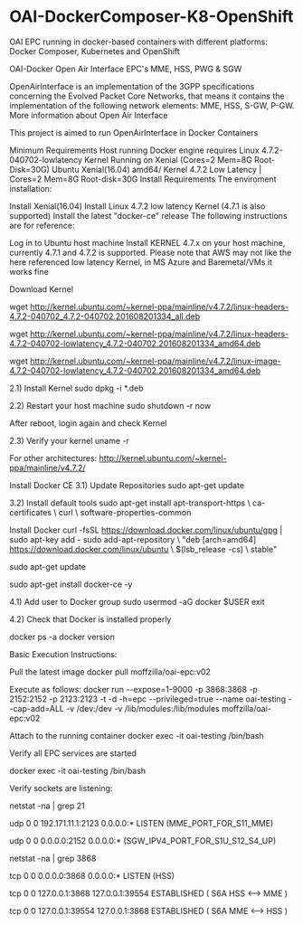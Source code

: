 # OAI-DockerComposer-K8-OpenShift
OAI EPC running in docker-based containers with different platforms:  Docker Composer, Kubernetes and OpenShift

OAI-Docker
Open Air Interface EPC's MME, HSS, PWG & SGW

OpenAirInterface is an implementation of the 3GPP specifications concerning the Evolved Packet Core Networks, that means it contains the implementation of the following network elements: MME, HSS, S-GW, P-GW. More information about Open Air Interface

This project is aimed to run OpenAirInterface in Docker Containers

Minimum Requirements
Host running Docker engine requires Linux 4.7.2-040702-lowlatency Kernel
Running on Xenial (Cores=2 Mem=8G Root-Disk=30G)
Ubuntu Xenial(16.04) amd64/ Kernel 4.7.2 Low Latency | Cores=2 Mem=8G Root-disk=30G
Install Requirements
The enviroment installation:

Install Xenial(16.04)
Install Linux 4.7.2 low latency Kernel (4.7.1 is also supported)
Install the latest "docker-ce" release
The following instructions are for reference:

Log in to Ubuntu host machine
Install KERNEL 4.7.x on your host machine, currently 4.7.1 and 4.7.2 is supported.
Please note that AWS may not like the here referenced low latency Kernel, in MS Azure and Baremetal/VMs it works fine

Download Kernel

wget http://kernel.ubuntu.com/~kernel-ppa/mainline/v4.7.2/linux-headers-4.7.2-040702_4.7.2-040702.201608201334_all.deb

wget http://kernel.ubuntu.com/~kernel-ppa/mainline/v4.7.2/linux-headers-4.7.2-040702-lowlatency_4.7.2-040702.201608201334_amd64.deb

wget http://kernel.ubuntu.com/~kernel-ppa/mainline/v4.7.2/linux-image-4.7.2-040702-lowlatency_4.7.2-040702.201608201334_amd64.deb

2.1) Install Kernel sudo dpkg -i *.deb

2.2) Restart your host machine sudo shutdown -r now

After reboot, login again and check Kernel

2.3) Verify your kernel uname -r

For other architectures: http://kernel.ubuntu.com/~kernel-ppa/mainline/v4.7.2/

Install Docker CE
3.1) Update Repositories sudo apt-get update

3.2) Install default tools sudo apt-get install apt-transport-https \ ca-certificates \ curl \ software-properties-common

Install Docker curl -fsSL https://download.docker.com/linux/ubuntu/gpg | sudo apt-key add -
sudo add-apt-repository \ "deb [arch=amd64] https://download.docker.com/linux/ubuntu \ $(lsb_release -cs) \ stable"

sudo apt-get update

sudo apt-get install docker-ce -y

4.1) Add user to Docker group sudo usermod -aG docker $USER exit

4.2) Check that Docker is installed properly

docker ps -a docker version

Basic Execution
Instructions:

Pull the latest image docker pull moffzilla/oai-epc:v02

Execute as follows: docker run --expose=1-9000 -p 3868:3868 -p 2152:2152 -p 2123:2123 -t -d -h=epc --privileged=true --name oai-testing --cap-add=ALL -v /dev:/dev -v /lib/modules:/lib/modules moffzilla/oai-epc:v02

Attach to the running container docker exec -it oai-testing /bin/bash

Verify all EPC services are started

docker exec -it oai-testing /bin/bash

Verify sockets are listening:

netstat -na | grep 21

udp 0 0 192.171.11.1:2123 0.0.0.0:* LISTEN (MME_PORT_FOR_S11_MME)

udp 0 0 0.0.0.0:2152 0.0.0.0:* (SGW_IPV4_PORT_FOR_S1U_S12_S4_UP)

netstat -na | grep 3868

tcp 0 0 0.0.0.0:3868 0.0.0.0:* LISTEN (HSS)

tcp 0 0 127.0.0.1:3868 127.0.0.1:39554 ESTABLISHED ( S6A HSS <--> MME )

tcp 0 0 127.0.0.1:39554 127.0.0.1:3868 ESTABLISHED ( S6A MME <--> HSS )


